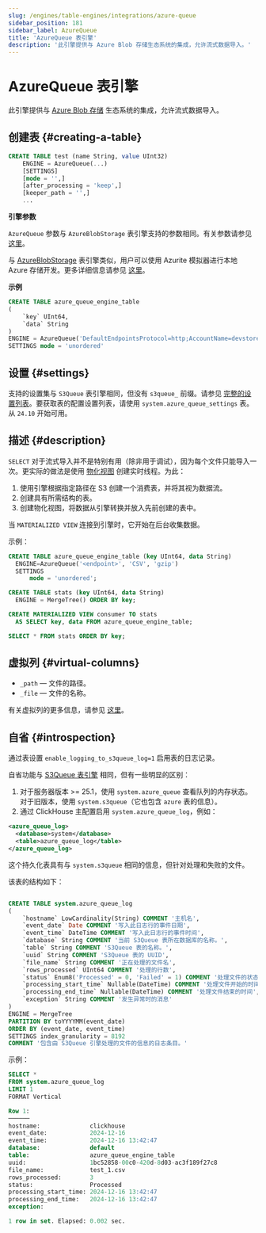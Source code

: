 ```yaml
---
slug: /engines/table-engines/integrations/azure-queue
sidebar_position: 181
sidebar_label: AzureQueue
title: 'AzureQueue 表引擎'
description: '此引擎提供与 Azure Blob 存储生态系统的集成，允许流式数据导入。'
---
```



# AzureQueue 表引擎

此引擎提供与 [Azure Blob 存储](https://azure.microsoft.com/en-us/products/storage/blobs) 生态系统的集成，允许流式数据导入。

## 创建表 {#creating-a-table}

``` sql
CREATE TABLE test (name String, value UInt32)
    ENGINE = AzureQueue(...)
    [SETTINGS]
    [mode = '',]
    [after_processing = 'keep',]
    [keeper_path = '',]
    ...
```

**引擎参数**

`AzureQueue` 参数与 `AzureBlobStorage` 表引擎支持的参数相同。有关参数请参见 [这里](../../../engines/table-engines/integrations/azureBlobStorage.md)。

与 [AzureBlobStorage](/engines/table-engines/integrations/azureBlobStorage) 表引擎类似，用户可以使用 Azurite 模拟器进行本地 Azure 存储开发。更多详细信息请参见 [这里](https://learn.microsoft.com/en-us/azure/storage/common/storage-use-azurite?tabs=docker-hub%2Cblob-storage)。

**示例**

```sql
CREATE TABLE azure_queue_engine_table
(
    `key` UInt64,
    `data` String
)
ENGINE = AzureQueue('DefaultEndpointsProtocol=http;AccountName=devstoreaccount1;AccountKey=Eby8vdM02xNOcqFlqUwJPLlmEtlCDXJ1OUzFT50uSRZ6IFsuFq2UVErCz4I6tq/K1SZFPTOtr/KBHBeksoGMGw==;BlobEndpoint=http://azurite1:10000/devstoreaccount1/;', 'testcontainer', '*', 'CSV')
SETTINGS mode = 'unordered'
```

## 设置 {#settings}

支持的设置集与 `S3Queue` 表引擎相同，但没有 `s3queue_` 前缀。请参见 [完整的设置列表](../../../engines/table-engines/integrations/s3queue.md#settings)。要获取表的配置设置列表，请使用 `system.azure_queue_settings` 表。从 `24.10` 开始可用。

## 描述 {#description}

`SELECT` 对于流式导入并不是特别有用（除非用于调试），因为每个文件只能导入一次。更实际的做法是使用 [物化视图](../../../sql-reference/statements/create/view.md) 创建实时线程。为此：

1. 使用引擎根据指定路径在 S3 创建一个消费表，并将其视为数据流。
2. 创建具有所需结构的表。
3. 创建物化视图，将数据从引擎转换并放入先前创建的表中。

当 `MATERIALIZED VIEW` 连接到引擎时，它开始在后台收集数据。

示例：

``` sql
CREATE TABLE azure_queue_engine_table (key UInt64, data String)
  ENGINE=AzureQueue('<endpoint>', 'CSV', 'gzip')
  SETTINGS
      mode = 'unordered';

CREATE TABLE stats (key UInt64, data String)
  ENGINE = MergeTree() ORDER BY key;

CREATE MATERIALIZED VIEW consumer TO stats
  AS SELECT key, data FROM azure_queue_engine_table;

SELECT * FROM stats ORDER BY key;
```

## 虚拟列 {#virtual-columns}

- `_path` — 文件的路径。
- `_file` — 文件的名称。

有关虚拟列的更多信息，请参见 [这里](../../../engines/table-engines/index.md#table_engines-virtual_columns)。

## 自省 {#introspection}

通过表设置 `enable_logging_to_s3queue_log=1` 启用表的日志记录。

自省功能与 [S3Queue 表引擎](/engines/table-engines/integrations/s3queue#introspection) 相同，但有一些明显的区别：

1. 对于服务器版本 >= 25.1，使用 `system.azure_queue` 查看队列的内存状态。对于旧版本，使用 `system.s3queue`（它也包含 `azure` 表的信息）。
2. 通过 ClickHouse 主配置启用 `system.azure_queue_log`，例如：

  ```xml
  <azure_queue_log>
    <database>system</database>
    <table>azure_queue_log</table>
  </azure_queue_log>
  ```

这个持久化表具有与 `system.s3queue` 相同的信息，但针对处理和失败的文件。

该表的结构如下：

```sql

CREATE TABLE system.azure_queue_log
(
    `hostname` LowCardinality(String) COMMENT '主机名',
    `event_date` Date COMMENT '写入此日志行的事件日期',
    `event_time` DateTime COMMENT '写入此日志行的事件时间',
    `database` String COMMENT '当前 S3Queue 表所在数据库的名称。',
    `table` String COMMENT 'S3Queue 表的名称。',
    `uuid` String COMMENT 'S3Queue 表的 UUID',
    `file_name` String COMMENT '正在处理的文件名',
    `rows_processed` UInt64 COMMENT '处理的行数',
    `status` Enum8('Processed' = 0, 'Failed' = 1) COMMENT '处理文件的状态',
    `processing_start_time` Nullable(DateTime) COMMENT '处理文件开始的时间',
    `processing_end_time` Nullable(DateTime) COMMENT '处理文件结束的时间',
    `exception` String COMMENT '发生异常时的消息'
)
ENGINE = MergeTree
PARTITION BY toYYYYMM(event_date)
ORDER BY (event_date, event_time)
SETTINGS index_granularity = 8192
COMMENT '包含由 S3Queue 引擎处理的文件的信息的日志条目。'

```

示例：

```sql
SELECT *
FROM system.azure_queue_log
LIMIT 1
FORMAT Vertical

Row 1:
──────
hostname:              clickhouse
event_date:            2024-12-16
event_time:            2024-12-16 13:42:47
database:              default
table:                 azure_queue_engine_table
uuid:                  1bc52858-00c0-420d-8d03-ac3f189f27c8
file_name:             test_1.csv
rows_processed:        3
status:                Processed
processing_start_time: 2024-12-16 13:42:47
processing_end_time:   2024-12-16 13:42:47
exception:

1 row in set. Elapsed: 0.002 sec.

```

